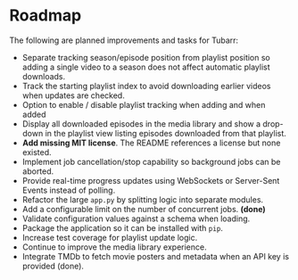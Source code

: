 # Roadmap

The following are planned improvements and tasks for Tubarr:

- Separate tracking season/episode position from playlist position so adding a single video to a season does not affect automatic playlist downloads.
- Track the starting playlist index to avoid downloading earlier videos when updates are checked.
- Option to enable / disable playlist tracking when adding and when added
- Display all downloaded episodes in the media library and show a drop-down in the playlist view listing episodes downloaded from that playlist.
- **Add missing MIT license**. The README references a license but none existed.
- Implement job cancellation/stop capability so background jobs can be aborted.
- Provide real-time progress updates using WebSockets or Server-Sent Events instead of polling.
- Refactor the large `app.py` by splitting logic into separate modules.
- Add a configurable limit on the number of concurrent jobs. **(done)**
- Validate configuration values against a schema when loading.
- Package the application so it can be installed with `pip`.
- Increase test coverage for playlist update logic.
- Continue to improve the media library experience.
- Integrate TMDb to fetch movie posters and metadata when an API key is provided (done).
